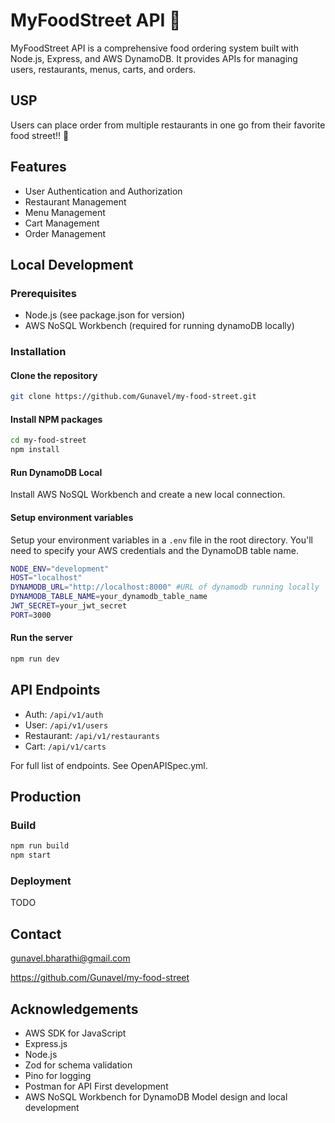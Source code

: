 # MyFoodStreet API 🍟

MyFoodStreet API is a comprehensive food ordering system built with Node.js, Express, and AWS DynamoDB. It provides APIs for managing users, restaurants, menus, carts, and orders.

## USP

Users can place order from multiple restaurants in one go from their favorite food street!! 🤩

## Features

- User Authentication and Authorization
- Restaurant Management
- Menu Management
- Cart Management
- Order Management

## Local Development

### Prerequisites

- Node.js (see package.json for version)
- AWS NoSQL Workbench (required for running dynamoDB locally)

### Installation

#### Clone the repository

```bash
git clone https://github.com/Gunavel/my-food-street.git
```

#### Install NPM packages

```bash
cd my-food-street
npm install
```

#### Run DynamoDB Local

Install AWS NoSQL Workbench and create a new local connection.

#### Setup environment variables

Setup your environment variables in a `.env` file in the root directory. You'll need to specify your AWS credentials and the DynamoDB table name.

```bash
NODE_ENV="development"
HOST="localhost"
DYNAMODB_URL="http://localhost:8000" #URL of dynamodb running locally
DYNAMODB_TABLE_NAME=your_dynamodb_table_name
JWT_SECRET=your_jwt_secret
PORT=3000
```

#### Run the server

```bash
npm run dev
```

## API Endpoints

- Auth: `/api/v1/auth`
- User: `/api/v1/users`
- Restaurant: `/api/v1/restaurants`
- Cart: `/api/v1/carts`

For full list of endpoints. See OpenAPISpec.yml.

## Production

### Build

```bash
npm run build
npm start
```

### Deployment

TODO

## Contact

<gunavel.bharathi@gmail.com>

<https://github.com/Gunavel/my-food-street>

## Acknowledgements

- AWS SDK for JavaScript
- Express.js
- Node.js
- Zod for schema validation
- Pino for logging
- Postman for API First development
- AWS NoSQL Workbench for DynamoDB Model design and local development

